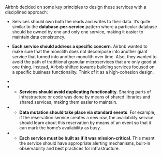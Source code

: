 Airbnb decided on some key principles to design these services with a disciplined approach:

- Services should own both the reads and writes to their data. It’s quite similar to the **database-per-service** pattern where a particular database should be owned by one and only one service, making it easier to maintain data consistency.

- **Each service should address a specific concern**. Airbnb wanted to make sure that the monolith does not decompose into another giant service that turned into another monolith over time. Also, they wanted to avoid the path of traditional granular microservices that are only good at one thing. Instead, Airbnb shifted towards building services focused on a specific business functionality. Think of it as a high-cohesion design.
- 
- - **Services should avoid duplicating functionality**. Sharing parts of infrastructure or code was done by means of shared libraries and shared services, making them easier to maintain.
- - **Data mutation should take place via standard events**. For example, if the reservation service creates a new row, the availability service should learn about this reservation by means of an event so that it can mark the home’s availability as busy.
- - **Each service must be built as if it was mission-critical**. This meant the service should have appropriate alerting mechanisms, built-in observability and best practices for infrastructure.
